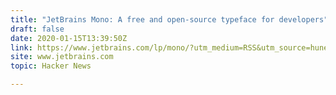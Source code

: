 ```yaml
---
title: "JetBrains Mono: A free and open-source typeface for developers"
draft: false
date: 2020-01-15T13:39:50Z
link: https://www.jetbrains.com/lp/mono/?utm_medium=RSS&utm_source=hune
site: www.jetbrains.com
topic: Hacker News  

---
```

